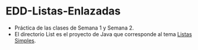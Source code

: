 # EDD-Listas-Enlazadas
* Práctica de las clases de Semana 1 y Semana 2.
* El directorio List es el proyecto de Java que corresponde al tema [Listas Simples](https://www.it.uc3m.es/java/2011-12/units/pilas-colas/guides/2/guide_es_solution.html).
